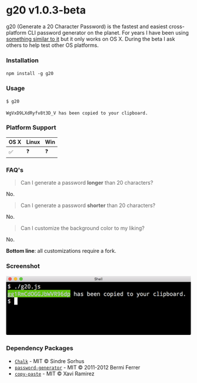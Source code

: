 g20 v1.0.3-beta
====

g20 (Generate a 20 Character Password) is the fastest and easiest cross-platform CLI password generator on the planet.  For years I have been using [something similar to it](https://medium.com/@jdorfman/osx-password-generator-in-bash-48687892c4f3#.ex5p9qiig) but it only works on OS X.  During the beta I ask others to help test other OS platforms.

### Installation
`npm install -g g20`

### Usage

```
$ g20

WgVxD9LXdRyfv8t3D_V has been copied to your clipboard.

```

### Platform Support
|OS X|Linux|Win|
|---|---|---|
| ✅ | ❓ | ❓|

### FAQ's

> Can I generate a password **longer** than 20 characters?

No.

> Can I generate a password **shorter** than 20 characters?

No.

> Can I customize the background color to my liking?

No.

**Bottom line**: all customizations require a fork.

### Screenshot
![Img](media/cli.png)

### Dependency Packages

* [`Chalk`](https://www.npmjs.com/package/chalk) - MIT © Sindre Sorhus
* [`password-generator`](https://www.npmjs.com/package/password-generator) - MIT © 2011-2012 Bermi Ferrer
* [`copy-paste`](https://www.npmjs.com/package/copy-past) - MIT © Xavi Ramirez
